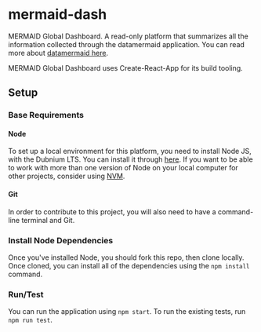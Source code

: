 # mermaid-dash

MERMAID Global Dashboard. A read-only platform that summarizes all the information collected through the datamermaid application. You can read more about [datamermaid here](https://datamermaid.org/).

MERMAID Global Dashboard uses Create-React-App for its build tooling.

## Setup

### Base Requirements

#### Node

To set up a local environment for this platform, you need to install Node JS, with the Dubnium LTS. You can install it through [here](https://nodejs.org/en/download/). If you want to be able to work with more than one version of Node on your local computer for other projects, consider using [NVM](https://github.com/nvm-sh/nvm).

#### Git

In order to contribute to this project, you will also need to have a command-line terminal and Git.

### Install Node Dependencies

Once you've installed Node, you should fork this repo, then clone locally. Once cloned, you can install all of the dependencies using the `npm install` command.

### Run/Test

You can run the application using `npm start`. To run the existing tests, run `npm run test`.

